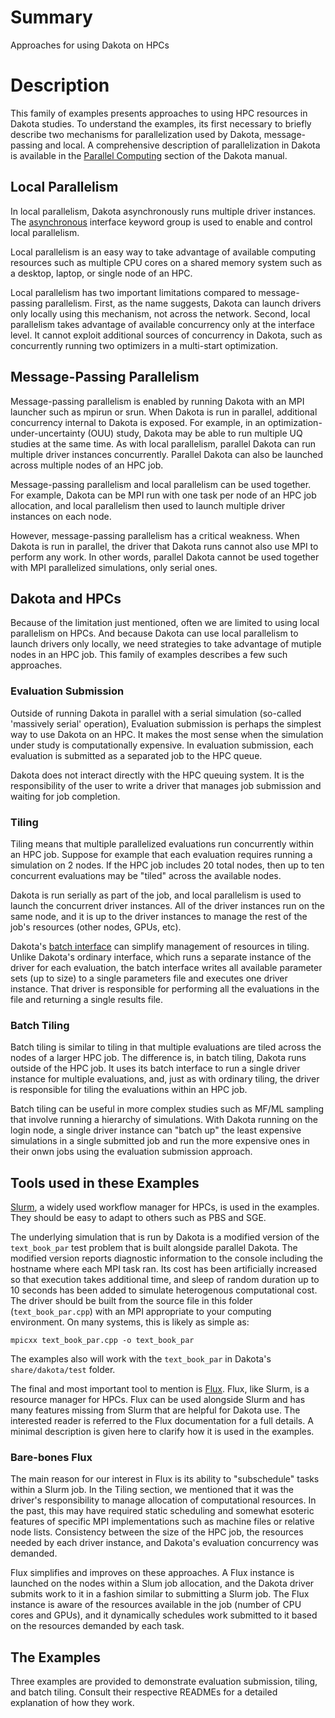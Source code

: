 # Summary

Approaches for using Dakota on HPCs

# Description

This family of examples presents approaches to using
HPC resources in Dakota studies. To understand the examples, its
first necessary to briefly describe two mechanisms for parallelization
used by Dakota, message-passing and local. A comprehensive description
of parallelization in Dakota is available in the [Parallel Computing](https://snl-dakota.github.io/docs/latest_release/users/usingdakota/advanced/parallelcomputing.html) section of the Dakota manual.

## Local Parallelism

In local parallelism, Dakota asynchronously runs multiple driver instances.
The [asynchronous](https://snl-dakota.github.io/docs/latest_release/users/usingdakota/reference/interface-asynchronous.html)
interface keyword group is used to enable and control local parallelism.

Local parallelism is an easy way to take advantage of available computing
resources such as multiple CPU cores on a shared memory system such as a desktop,
laptop, or single node of an HPC.

Local parallelism has two important limitations compared to message-passing
parallelism. First, as the name suggests, Dakota can launch drivers only locally
using this mechanism, not across the network. Second, local parallelism takes advantage
of available concurrency only at the interface level. It cannot exploit additional
sources of concurrency in Dakota, such as concurrently running two optimizers in a
multi-start optimization.

## Message-Passing Parallelism

Message-passing parallelism is enabled by running Dakota with an MPI launcher such
as mpirun or srun. When Dakota is run in parallel, additional concurrency internal
to Dakota is exposed. For example, in an optimization-under-uncertainty (OUU) study, 
Dakota may be able to run multiple UQ studies at the same time. As with local
parallelism, parallel Dakota can run multiple driver instances concurrently.
Parallel Dakota can also be launched across multiple nodes of an HPC job.

Message-passing parallelism and local parallelism can be used together. For example, Dakota
can be MPI run with one task per node of an HPC job allocation, and local parallelism
then used to launch multiple driver instances on each node.

However, message-passing parallelism has a critical weakness. When Dakota is run
in parallel, the driver that Dakota runs cannot also use MPI to perform any work.
In other words, parallel Dakota cannot be used together with MPI parallelized simulations,
only serial ones.


## Dakota and HPCs

Because of the limitation just mentioned, often we are limited to using local parallelism
on HPCs. And because Dakota can use local parallelism to launch drivers only locally,
we need strategies to take advantage of mutiple nodes in an HPC job. This family of 
examples describes a few such approaches.

### Evaluation Submission

Outside of running Dakota in parallel with a serial simulation (so-called 'massively serial' operation), Evaluation submission is
perhaps the simplest way to use Dakota on an HPC. It makes the most
sense when the simulation under study is computationally expensive. In
evaluation submission, each evaluation is submitted as a separated job
to the HPC queue.

Dakota does not interact directly with the HPC queuing system. It is
the responsibility of the user to write a driver that manages job
submission and waiting for job completion.

### Tiling

Tiling means that multiple parallelized evaluations run concurrently within an HPC job. Suppose for example
that each evaluation requires running a simulation on 2 nodes. If the HPC job includes 20 total nodes, then
up to ten concurrent evaluations may be "tiled" across the available nodes.

Dakota is run serially as part of the job, and local parallelism is used to launch the concurrent driver
instances. All of the driver instances run on the same node, and it is up to the driver instances to 
manage the rest of the job's resources (other nodes, GPUs, etc).

Dakota's [batch interface](https://snl-dakota.github.io/docs/6.19.0/users/usingdakota/reference/interface-batch.html) 
can simplify management of resources in tiling. Unlike Dakota's ordinary interface,
which runs a separate instance of the driver for each evaluation, the batch interface writes all available
parameter sets (up to size) to a single parameters file and executes one driver instance. That driver
is responsible for performing all the evaluations in the file and returning a single results file.

### Batch Tiling

Batch tiling is similar to tiling in that multiple evaluations are tiled across the nodes of a larger
HPC job. The difference is, in batch tiling, Dakota runs outside of the HPC job. It uses its batch 
interface to run a single driver instance for multiple evaluations, and, just as with ordinary tiling,
the driver is responsible for tiling the evaluations within an HPC job.

Batch tiling can be useful in more complex studies such as MF/ML sampling that involve running a hierarchy
of simulations. With Dakota running on the login node, a single driver instance can "batch up" the least expensive simulations in a single submitted job and run the more expensive ones in their onwn jobs using the evaluation submission approach.

## Tools used in these Examples

[Slurm](https://slurm.schedmd.com/), a widely used workflow manager for HPCs, is used in the examples. They should
be easy to adapt to others such as PBS and SGE.

The underlying simulation that is run by Dakota is a modified version of the `text_book_par` test problem that
is built alongside parallel Dakota. The modified version reports diagnostic information to the console including
the hostname where each MPI task ran. Its cost has been artificially increased so that execution takes
additional time, and sleep of random duration up to 10 seconds has been added to simulate heterogenous computational
cost. The driver should be built from the source file in this folder
(`text_book_par.cpp`) with an MPI appropriate to your computing environment. On many systems, this is likely as simple as:

```
mpicxx text_book_par.cpp -o text_book_par
```

The examples also will work
with the `text_book_par` in Dakota's `share/dakota/test` folder.

The final and most important tool to mention is [Flux](http://flux-framework.org/). Flux, like Slurm, is a resource
manager for HPCs. Flux can be used alongside Slurm and has many features missing from Slurm that are helpful
for Dakota use. The interested reader is referred to the Flux documentation for a full details. A minimal
description is given here to clarify how it is used in the examples.


### Bare-bones Flux

The main reason for our interest in Flux is its ability to "subschedule" tasks within a Slurm job. In the 
Tiling section, we mentioned that it was the driver's responsibility to manage allocation of
computational resources. In the past, this may have required static scheduling and somewhat esoteric
features of specific MPI implementations such as machine files or relative node lists. Consistency between
the size of the HPC job, the resources needed by each driver instance, and Dakota's evaluation concurrency 
was demanded.

Flux simplifies and improves on these approaches. A Flux instance is launched on the nodes within a Slum job allocation,
and the Dakota driver submits work to it in a fashion similar to submitting a Slurm job. The Flux instance is aware of
the resources available in the job (number of CPU cores and GPUs), and it dynamically schedules work submitted to it
based on the resources demanded by each task.

## The Examples

Three examples are provided to demonstrate evaluation submission,
tiling, and batch tiling. Consult their respective READMEs for
a detailed explanation of how they work.
